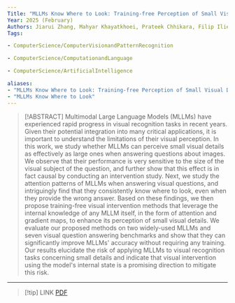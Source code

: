 ```yaml
---
Title: "MLLMs Know Where to Look: Training-free Perception of Small Visual Details with Multimodal LLMs"
Year: 2025 (February)
Authors: Jiarui Zhang, Mahyar Khayatkhoei, Prateek Chhikara, Filip Ilievski
Tags: 

- ComputerScience/ComputerVisionandPatternRecognition

- ComputerScience/ComputationandLanguage

- ComputerScience/ArtificialIntelligence

aliases: 
- "MLLMs Know Where to Look: Training-free Perception of Small Visual Details with Multimodal LLMs"
- "MLLMs Know Where to Look"
---
```

> [!ABSTRACT]
>Multimodal Large Language Models (MLLMs) have experienced rapid progress in visual recognition tasks in recent years. Given their potential integration into many critical applications, it is important to understand the limitations of their visual perception. In this work, we study whether MLLMs can perceive small visual details as effectively as large ones when answering questions about images. We observe that their performance is very sensitive to the size of the visual subject of the question, and further show that this effect is in fact causal by conducting an intervention study. Next, we study the attention patterns of MLLMs when answering visual questions, and intriguingly find that they consistently know where to look, even when they provide the wrong answer. Based on these findings, we then propose training-free visual intervention methods that leverage the internal knowledge of any MLLM itself, in the form of attention and gradient maps, to enhance its perception of small visual details. We evaluate our proposed methods on two widely-used MLLMs and seven visual question answering benchmarks and show that they can significantly improve MLLMs' accuracy without requiring any training. Our results elucidate the risk of applying MLLMs to visual recognition tasks concerning small details and indicate that visual intervention using the model's internal state is a promising direction to mitigate this risk.
---
> [!tip] LINK
> [PDF](zotero://select/library/items/ZWZSG6CX)

